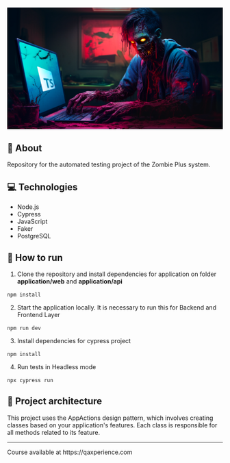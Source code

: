 ![poster](https://raw.githubusercontent.com/qaxperience/thumbnails/main/playwright-zombie.png)

## 🤘 About

Repository for the automated testing project of the Zombie Plus system.

## 💻 Technologies
- Node.js
- Cypress
- JavaScript
- Faker
- PostgreSQL

## 🤖 How to run

1. Clone the repository and install dependencies for application on folder **application/web** and **application/api**
```
npm install
```

2. Start the application locally. It is necessary to run this for Backend and Frontend Layer
```
npm run dev
```

3. Install dependencies for cypress project
```
npm install
```

4. Run tests in Headless mode
```
npx cypress run 
```

## 🤖 Project architecture

This project uses the AppActions design pattern, which involves creating classes based on your application's features. Each class is responsible for all methods related to its feature. 

<hr>
Course available at https://qaxperience.com
